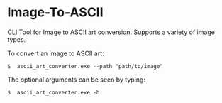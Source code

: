 # Image-To-ASCII

CLI Tool for Image to ASCII art conversion.
Supports a variety of image types.

To convert an image to ASCII art:
```
$  ascii_art_converter.exe --path "path/to/image"
```

The optional arguments can be seen by typing:
```
$  ascii_art_converter.exe -h
```
